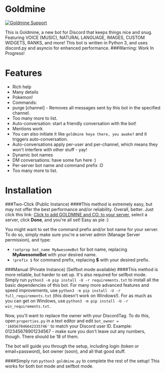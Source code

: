 # Goldmine
<a href="https://discord.gg/dwykTHc"><img src="https://discordapp.com/api/guilds/239772188649979904/widget.png?" alt="Goldmine Support"></a>

This is Goldmine, a new bot for Discord that keeps things nice and snug.
Featuring VOICE (MUSIC), NATURAL LANGUAGE, IMAGES, CUSTOM WIDGETS, RANKS, and more!
This bot is written in Python 3, and uses discord.py and asyncio for enhanced performance.
###Warning: Work In Progress!

# Features
- Rich help
- Many details
- Pokemon!
- Commands:
 - purge [channel] - Removes all messages sent by this bot in the specified channel.
 - Too many more to list.
- Auto-conversation: start a friendly conversation with the bot!
 - Mentions work
 - You can also initiate it like `goldmine heya there, you awake?` and it triggers auto-conversation.
 - Auto-conversations apply per-user and per-channel, which means they won't interfere with other stuff - yay!
 - Dynamic bot names
- DM conversations: have some fun here :)
- Per-server bot name and command prefix :D
- Too many more to list.

# Installation
###Two-Click (Public Instance)
####This method is extremely easy, but may not offer the best performance and/or reliability. Overall, better.
Just click this link: [Click to add GOLDMINE and CO. to your server](https://discordapp.com/api/oauth2/authorize?client_id=239775420470394897&scope=bot&permissions=66321471 "Click to add GOLDMINE to your server!"), select a server, click **Done**, and you're all set! Easy as pie :)

You might want to set the command prefix and/or bot name for your server.
To do so, simply make sure you're a server admin (Manage Server permission), and type: 
 - `!setprop bot_name MyAwesomeBot` for bot name, replacing **MyAwesomeBot** with your desired name.
 - `!prefix $` for command prefix, replacing **$** with your desired prefix.

###Manual (Private Instance) (Selfbot mode available)
####This method is more reliable, but harder to set up. It's also required for selfbot mode.
Simply run `python3 -m pip install -U -r requirements.txt` to install all the basic dependencies of this bot. 
For many more advanced features and speed improvements, use `python3 -m pip install -U -r full_requirements.txt` (this doesn't work on Windows!).
For as much as you can get on Windows, use `python3 -m pip install -U -r win_requirements.txt`.

Now, you'll want to replace the owner with your DiscordTag.
To do this, open `properties.py` in a text editor and edit `bot_owner = '160567046642335746'` to match your Discord user ID.
Example: 012345678901234567 - make sure you don't leave out any numbers, though.
There should be 18 of them.

The bot will guide you through the setup, including login (token or email+password),
bot owner (soon), and all that good stuff.

####Simply run `python3 goldmine.py` to complete the rest of the setup! This works for both bot mode and selfbot mode.
